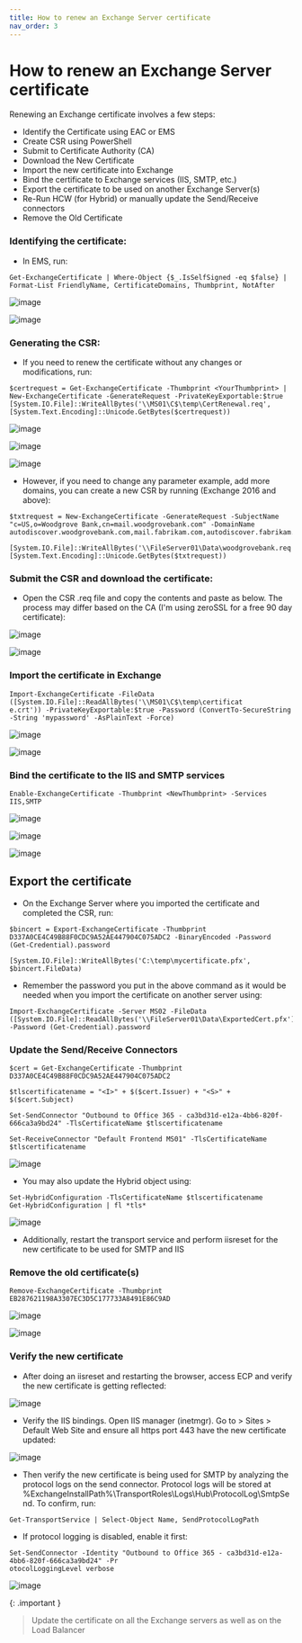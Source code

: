 ```yaml
---
title: How to renew an Exchange Server certificate
nav_order: 3
---
```


# How to renew an Exchange Server certificate

Renewing an Exchange certificate involves a few steps:

- Identify the Certificate using EAC or EMS
- Create CSR using PowerShell
- Submit to Certificate Authority (CA)
- Download the New Certificate
- Import the new certificate into Exchange
- Bind the certificate to Exchange services (IIS, SMTP, etc.)
- Export the certificate to be used on another Exchange Server(s)
- Re-Run HCW (for Hybrid) or manually update the Send/Receive connectors
- Remove the Old Certificate



### Identifying the certificate:

* In EMS, run:


```
Get-ExchangeCertificate | Where-Object {$_.IsSelfSigned -eq $false} | Format-List FriendlyName, CertificateDomains, Thumbprint, NotAfter
```

![image](https://github.com/user-attachments/assets/a00f3ba8-5dfc-4fdc-abb1-25b65eaa0733)


![image](https://github.com/user-attachments/assets/e915ad4a-53f4-4824-b82f-7d9951b3aebe)


### Generating the CSR:

* If you need to renew the certificate without any changes or modifications, run:


```
$certrequest = Get-ExchangeCertificate -Thumbprint <YourThumbprint> | New-ExchangeCertificate -GenerateRequest -PrivateKeyExportable:$true
[System.IO.File]::WriteAllBytes('\\MS01\C$\temp\CertRenewal.req', [System.Text.Encoding]::Unicode.GetBytes($certrequest))
```

![image](https://github.com/user-attachments/assets/4f4aa8db-aee4-41dc-9356-a68e61b4d444)


![image](https://github.com/user-attachments/assets/d23227fd-b0c3-4f89-873a-380418b34105)


![image](https://github.com/user-attachments/assets/0bf60957-7377-471d-8e34-0d564c9d9ff0)


* However, if you need to change any parameter example, add more domains, you can create a new CSR by running (Exchange 2016 and above):

```
$txtrequest = New-ExchangeCertificate -GenerateRequest -SubjectName "c=US,o=Woodgrove Bank,cn=mail.woodgrovebank.com" -DomainName autodiscover.woodgrovebank.com,mail.fabrikam.com,autodiscover.fabrikam.com

[System.IO.File]::WriteAllBytes('\\FileServer01\Data\woodgrovebank.req', [System.Text.Encoding]::Unicode.GetBytes($txtrequest))
```

### Submit the CSR and download the certificate:

* Open the CSR .req file and copy the contents and paste as below. The process may differ based on the CA (I'm using zeroSSL for a free 90 day certificate):


![image](https://github.com/user-attachments/assets/ee1682c0-076d-4f9d-bf51-9ff964d4b634)


![image](https://github.com/user-attachments/assets/2d8dd5e7-5418-4828-971e-242c81d8b82b)


### Import the certificate in Exchange


```
Import-ExchangeCertificate -FileData ([System.IO.File]::ReadAllBytes('\\MS01\C$\temp\certificat
e.crt')) -PrivateKeyExportable:$true -Password (ConvertTo-SecureString -String 'mypassword' -AsPlainText -Force)
```

![image](https://github.com/user-attachments/assets/ed4b2725-4708-4298-acf8-6bcc75cb22b3)


![image](https://github.com/user-attachments/assets/ca482d97-707c-447e-98e6-6420721196bc)


### Bind the certificate to the IIS and SMTP services

```
Enable-ExchangeCertificate -Thumbprint <NewThumbprint> -Services IIS,SMTP
```

![image](https://github.com/user-attachments/assets/ed1b7941-1ff1-415a-9d68-469831063b09)


![image](https://github.com/user-attachments/assets/f9ad5280-4c62-4876-b10f-a94ded5849c6)


![image](https://github.com/user-attachments/assets/f66d6a06-4589-4ec4-be20-4252b5f18eb7)


## Export the certificate

* On the Exchange Server where you imported the certificate and completed the CSR, run:

```
$bincert = Export-ExchangeCertificate -Thumbprint D337A0CE4C49B88F0CDC9A52AE447904C075ADC2 -BinaryEncoded -Password (Get-Credential).password

[System.IO.File]::WriteAllBytes('C:\temp\mycertificate.pfx', $bincert.FileData)
```

* Remember the password you put in the above command as it would be needed when you import the certificate on another server using:

```
Import-ExchangeCertificate -Server MS02 -FileData ([System.IO.File]::ReadAllBytes('\\FileServer01\Data\ExportedCert.pfx')) -Password (Get-Credential).password
```

### Update the Send/Receive Connectors


```
$cert = Get-ExchangeCertificate -Thumbprint D337A0CE4C49B88F0CDC9A52AE447904C075ADC2

$tlscertificatename = "<I>" + $($cert.Issuer) + "<S>" + $($cert.Subject)

Set-SendConnector "Outbound to Office 365 - ca3bd31d-e12a-4bb6-820f-666ca3a9bd24" -TlsCertificateName $tlscertificatename

Set-ReceiveConnector "Default Frontend MS01" -TlsCertificateName $tlscertificatename
```

![image](https://github.com/user-attachments/assets/fc55c14a-4a55-44ec-b382-9c3e43163dba)


* You may also update the Hybrid object using:

```
Set-HybridConfiguration -TlsCertificateName $tlscertificatename
Get-HybridConfiguration | fl *tls*
```

![image](https://github.com/user-attachments/assets/37db5c42-1d15-4802-a17b-2d45ae88cfac)


* Additionally, restart the transport service and perform iisreset for the new certificate to be used for SMTP and IIS


### Remove the old certificate(s)

```
Remove-ExchangeCertificate -Thumbprint EB287621198A3307EC3D5C177733A8491E86C9AD
```

![image](https://github.com/user-attachments/assets/90f46718-7a76-4106-84a4-c7ca04bf1ad1)


![image](https://github.com/user-attachments/assets/2931ae6f-e619-4541-8a9a-16489b870f14)


### Verify the new certificate 

* After doing an iisreset and restarting the browser, access ECP and verify the new certificate is getting reflected:


![image](https://github.com/user-attachments/assets/2e4e61a1-48aa-4463-bb82-9edf780cf519)

* Verify the IIS bindings. Open IIS manager (inetmgr). Go to <Server Name> > Sites > Default Web Site and ensure all https port 443 have the new certificate updated:

![image](https://github.com/user-attachments/assets/42afa2e1-49aa-4b48-a93f-fb12510ed42f)


* Then verify the new certificate is being used for SMTP by analyzing the protocol logs on the send connector. Protocol logs will be stored at %ExchangeInstallPath%\TransportRoles\Logs\Hub\ProtocolLog\SmtpSend. To confirm, run:

```
Get-TransportService | Select-Object Name, SendProtocolLogPath
```


* If protocol logging is disabled, enable it first:

```
Set-SendConnector -Identity "Outbound to Office 365 - ca3bd31d-e12a-4bb6-820f-666ca3a9bd24" -Pr
otocolLoggingLevel verbose
```

![image](https://github.com/user-attachments/assets/1e5e2d93-417b-4b46-a5d7-fb3df23951dd)

{: .important }
> Update the certificate on all the Exchange servers as well as on the Load Balancer
